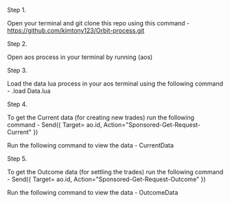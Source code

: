 Step 1.

Open your terminal and git clone this repo using this command -  https://github.com/kimtony123/Orbit-process.git

Step 2.

Open  aos process in your terminal by running (aos) 

Step 3.

Load the data lua process in your aos terminal using the following command - .load Data.lua  

Step 4.

To get the Current data (for creating new trades) run the following command - Send({ Target= ao.id, Action="Sponsored-Get-Request-Current" })

Run the following command to view the data - CurrentData

Step 5.

To get the Outcome data (for settling the trades) run the following command - Send({ Target= ao.id, Action="Sponsored-Get-Request-Outcome" })

Run the following command to view the data - OutcomeData

